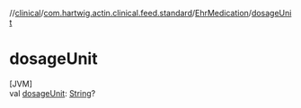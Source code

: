 //[clinical](../../../index.md)/[com.hartwig.actin.clinical.feed.standard](../index.md)/[EhrMedication](index.md)/[dosageUnit](dosage-unit.md)

# dosageUnit

[JVM]\
val [dosageUnit](dosage-unit.md): [String](https://kotlinlang.org/api/latest/jvm/stdlib/kotlin/-string/index.html)?
